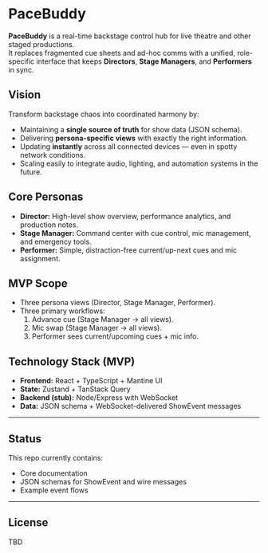 # PaceBuddy

**PaceBuddy** is a real-time backstage control hub for live theatre and other staged productions.  
It replaces fragmented cue sheets and ad-hoc comms with a unified, role-specific interface that keeps **Directors**, **Stage Managers**, and **Performers** in sync.

## Vision
Transform backstage chaos into coordinated harmony by:
- Maintaining a **single source of truth** for show data (JSON schema).
- Delivering **persona-specific views** with exactly the right information.
- Updating **instantly** across all connected devices — even in spotty network conditions.
- Scaling easily to integrate audio, lighting, and automation systems in the future.

## Core Personas
- **Director:** High-level show overview, performance analytics, and production notes.
- **Stage Manager:** Command center with cue control, mic management, and emergency tools.
- **Performer:** Simple, distraction-free current/up-next cues and mic assignment.

## MVP Scope
- Three persona views (Director, Stage Manager, Performer).
- Three primary workflows:
  1. Advance cue (Stage Manager → all views).
  2. Mic swap (Stage Manager → all views).
  3. Performer sees current/upcoming cues + mic info.

## Technology Stack (MVP)
- **Frontend:** React + TypeScript + Mantine UI
- **State:** Zustand + TanStack Query
- **Backend (stub):** Node/Express with WebSocket
- **Data:** JSON schema + WebSocket-delivered ShowEvent messages

---

## Status
This repo currently contains:
- Core documentation
- JSON schemas for ShowEvent and wire messages
- Example event flows

---

## License
TBD
